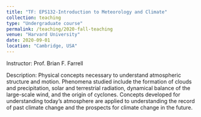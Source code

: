 ```yaml
---
title: "TF: EPS132-Introduction to Meteorology and Climate"
collection: teaching
type: "Undergraduate course"
permalink: /teaching/2020-fall-teaching
venue: "Harvard University"
date: 2020-09-01
location: "Cambridge, USA"
---
```


Instructor: Prof. Brian F. Farrell

Description: Physical concepts necessary to understand atmospheric structure and motion. Phenomena studied include the formation of clouds and precipitation, solar and terrestrial radiation, dynamical balance of the large-scale wind, and the origin of cyclones. Concepts developed for understanding today’s atmosphere are applied to understanding the record of past climate change and the prospects for climate change in the future.

